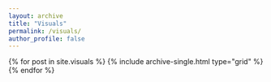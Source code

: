 ```yaml
---
layout: archive
title: "Visuals"
permalink: /visuals/
author_profile: false
---
```

<div class="grid__wrapper">
  {% for post in site.visuals %}
    {% include archive-single.html type="grid" %}
  {% endfor %}
</div>